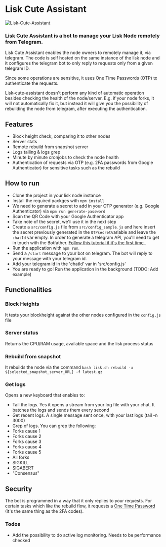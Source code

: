 # Lisk Cute Assistant


![Lisk-Cute-Assistant](https://github.com/xunga/lisk-cute-assistant/blob/master/imgs/lisk-cute-assistant.png?raw=true)

### Lisk Cute Assistant is a bot to manage your Lisk Node remotely from Telegram.

Lisk Cute Assistant enables the node owners to remotely manage it, via telegram. The code is self hosted on the same instance of the lisk node and it configures the telegram bot to only reply to requests only from a given telegram ID.

Since some operations are sensitive, it uses One Time Passwords (OTP) to authenticate the requests.

Lisk-cute-assistant doesn't perform any kind of automatic operation besides checking the health of the node/server. E.g. if your node forks, it will not automatically fix it, but instead it will give you the possibility of rebuilding the node from telegram, after executing the authentication.

## Features

- Block height check, comparing it to other nodes
- Server stats
- Remote rebuild from snapshot server
- Logs tailing & logs grep
- Minute by minute cronjobs to check the node health
- Authentication of requests via OTP (e.g. 2FA passwords from Google Authenticator) for sensitive tasks such as the rebuild

## How to run

- Clone the project in your lisk node instance
- Install the required packges with `npm install`
- We need to generate a secret to add in your OTP generator (e.g. Google Authenticator) via `npm run generate-password`
- Scan the QR Code with your Google Authenticator app
- Take note of the secret, we'll use it in the next step
- Create a `src/config.js` file from `src/config_sample.js` and here insert the secret previously generated in the `OTPsecret`variable and leave the `chatId` var empty. In order to generate a telegram API, you'll need to get in touch with the Botfather. [Follow this tutorial if it's the first time ](https://core.telegram.org/bots#3-how-do-i-create-a-bot).
- Run the application with `npm run`. 
- Send a `/start` message to your bot on telegram. The bot will reply to your message with your telegram id.
- Add your telegram id in the 'chatId' var in 'src/config.js'
- You are ready to go! Run the application in the background (TODO: Add example)

## Functionalities

### Block Heights

It tests your blockheight against the other nodes configured in the `config.js` file

### Server status

Returns the CPU/RAM usage, available space and the lisk process status

### Rebuild from snapshot

It rebuilds the node via the command `bash lisk.sh rebuild -u ${selected_snapshot_server_URL} -f latest.gz`

### Get logs

Opens a new keyboard that enables to: 
- Tail the logs. Yes it opens a stream from your log file with your chat. It batches the logs and sends them every second
- Get recent logs. A single message sent once, with your last logs (tail -n 3000)
- Grep of logs. You can grep the following:
 - Forks cause 1
 - Forks cause 2
 - Forks cause 3
 - Forks cause 4
 - Forks cause 5
 - All forks
 - SIGKILL
 - SIGABERT
 - "Consensus"
 
## Security

The bot is programmed in a way that it only replies to your requests. For certain tasks which like the rebuild flow, it requests a [One Time Password](https://en.wikipedia.org/wiki/One-time_password) (It's the same thing as the 2FA codes).

### Todos
- Add the possibility to do active log monitoring. Needs to be performance checked
